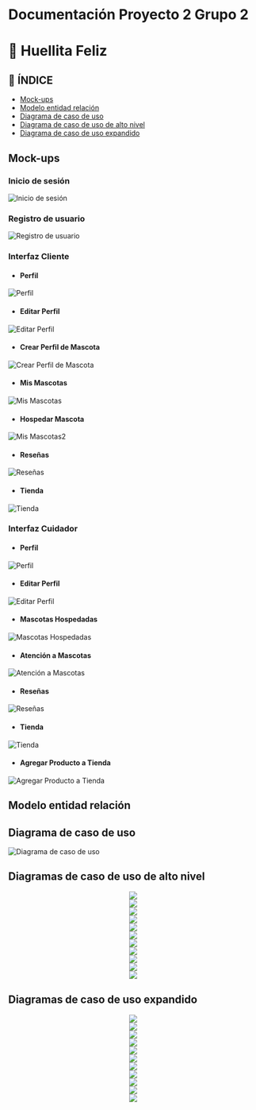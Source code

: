 # Documentación Proyecto 2 Grupo 2

# 🐶 Huellita Feliz

## 📝 ÍNDICE
- [Mock-ups](#mockups) 
- [Modelo entidad relación](#modelo-entidad-relación)
- [Diagrama de caso de uso](#diagrama-de-caso-de-uso)
- [Diagrama de caso de uso de alto nivel](#diagrama-de-caso-de-uso-de-alto-nivel)
- [Diagrama de caso de uso expandido](#diagrama-de-caso-de-uso-expandido)

## Mock-ups
### Inicio de sesión

![Inicio de sesión](./Mockups/Login.png)

### Registro de usuario

![Registro de usuario](./Mockups/Registro.png)

### Interfaz Cliente

- #### Perfil

![Perfil](./Mockups/Perfil.png)

- #### Editar Perfil

![Editar Perfil](./Mockups/Edit.png)

- #### Crear Perfil de Mascota

![Crear Perfil de Mascota](./Mockups/PetProfile.png)

- #### Mis Mascotas

![Mis Mascotas](./Mockups/MisMascotas.png)

- #### Hospedar Mascota

![Mis Mascotas2](./Mockups/MisMascotas2.png)

- #### Reseñas

![Reseñas](./Mockups/ReseñaCliente.png)

- #### Tienda

![Tienda](./Mockups/TiendaCliente.png)

### Interfaz Cuidador

- #### Perfil

![Perfil](./Mockups/PerfilCuidador.png)

- #### Editar Perfil

![Editar Perfil](./Mockups/EditCuidador.png)

- #### Mascotas Hospedadas

![Mascotas Hospedadas](./Mockups/MascotasHospedadas.png)

- #### Atención a Mascotas

![Atención a Mascotas](./Mockups/AtencionMascotas.png)

- #### Reseñas

![Reseñas](./Mockups/ReseñaCuidador.png)

- #### Tienda

![Tienda](./Mockups/TiendaCuidador.png)

- #### Agregar Producto a Tienda

![Agregar Producto a Tienda](./Mockups/TiendaCuidador2.png)


## Modelo entidad relación

## Diagrama de caso de uso

![Diagrama de caso de uso](./CasosUso/Diagrama.png)

## Diagramas de caso de uso de alto nivel

<div align="center"><img src="./CasosUso/AltoNivel/1.png"/></div>

<div align="center"><img src="./CasosUso/AltoNivel/2.png"/></div>

<div align="center"><img src="./CasosUso/AltoNivel/3.png"/></div>

<div align="center"><img src="./CasosUso/AltoNivel/4.png"/></div>

<div align="center"><img src="./CasosUso/AltoNivel/5.png"/></div>

<div align="center"><img src="./CasosUso/AltoNivel/6.png"/></div>

<div align="center"><img src="./CasosUso/AltoNivel/7.png"/></div>

<div align="center"><img src="./CasosUso/AltoNivel/8.png"/></div>

<div align="center"><img src="./CasosUso/AltoNivel/9.png"/></div>

<div align="center"><img src="./CasosUso/AltoNivel/10.png"/></div>

<div align="center"><img src="./CasosUso/AltoNivel/11.png"/></div>

## Diagramas de caso de uso expandido

<div align="center"><img src="./CasosUso/Extendidos/1.png"/></div>

<div align="center"><img src="./CasosUso/Extendidos/2.png"/></div>

<div align="center"><img src="./CasosUso/Extendidos/3.png"/></div>

<div align="center"><img src="./CasosUso/Extendidos/4.png"/></div>

<div align="center"><img src="./CasosUso/Extendidos/5.png"/></div>

<div align="center"><img src="./CasosUso/Extendidos/6.png"/></div>

<div align="center"><img src="./CasosUso/Extendidos/7.png"/></div>

<div align="center"><img src="./CasosUso/Extendidos/8.png"/></div>

<div align="center"><img src="./CasosUso/Extendidos/9.png"/></div>

<div align="center"><img src="./CasosUso/Extendidos/10.png"/></div>

<div align="center"><img src="./CasosUso/Extendidos/11.png"/></div>